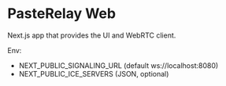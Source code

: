 # PasteRelay Web

Next.js app that provides the UI and WebRTC client.

Env:
- NEXT_PUBLIC_SIGNALING_URL (default ws://localhost:8080)
- NEXT_PUBLIC_ICE_SERVERS (JSON, optional)